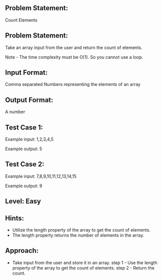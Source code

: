 ## Problem Statement:
Count Elements

## Problem Statement:
Take an array input from the user and return 
the count of elements.

Note - The time complexity must be O(1). So you cannot use a loop.


## Input Format:
Comma separated Numbers representing the elements of an array

## Output Format:
A number

## Test Case 1:
Example input:
1,2,3,4,5

Example output:
5

## Test Case 2:
Example input:
7,8,9,10,11,12,13,14,15

Example output:
9

## Level: Easy

## Hints:
- Utilize the length property of the array to 
get the count of elements.
- The length property returns the 
number of elements in the array.

## Approach:
- Take input from the user and store it in an array.
step 1 - Use the length property of the array to get the count of elements.
step 2 -  Return the count.

